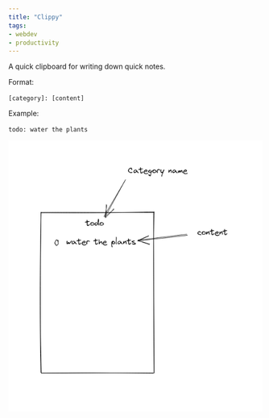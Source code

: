 ```yaml
---
title: "Clippy"
tags:
- webdev
- productivity
---
```


A quick clipboard for writing down quick notes.

Format:

`[category]: [content]` 

Example:

`todo: water the plants`

![Example Dashboard](../images/clippy.png)